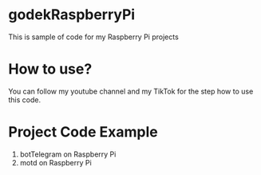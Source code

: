 # godekRaspberryPi
This is sample of code for my Raspberry Pi projects

# How to use?
You can follow my youtube channel and my TikTok for the step how to use this code.

# Project Code Example
1. botTelegram on Raspberry Pi
2. motd on Raspberry Pi
